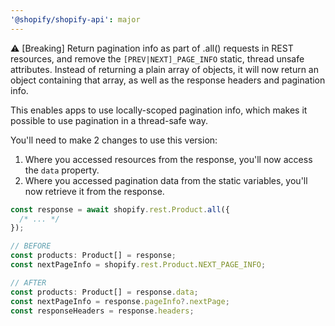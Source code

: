 ```yaml
---
'@shopify/shopify-api': major
---
```


⚠️ [Breaking] Return pagination info as part of .all() requests in REST resources, and remove the `[PREV|NEXT]_PAGE_INFO` static, thread unsafe attributes.
Instead of returning a plain array of objects, it will now return an object containing that array, as well as the response headers and pagination info.

This enables apps to use locally-scoped pagination info, which makes it possible to use pagination in a thread-safe way.

You'll need to make 2 changes to use this version:

1. Where you accessed resources from the response, you'll now access the `data` property.
1. Where you accessed pagination data from the static variables, you'll now retrieve it from the response.

```ts
const response = await shopify.rest.Product.all({
  /* ... */
});

// BEFORE
const products: Product[] = response;
const nextPageInfo = shopify.rest.Product.NEXT_PAGE_INFO;

// AFTER
const products: Product[] = response.data;
const nextPageInfo = response.pageInfo?.nextPage;
const responseHeaders = response.headers;
```
